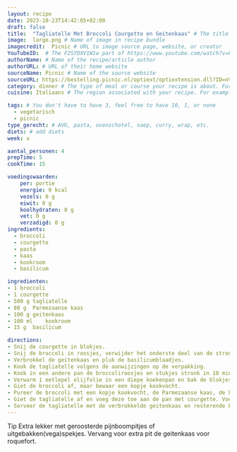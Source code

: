 ```yaml
---
layout: recipe
date: 2023-10-23T14:42:05+02:00
draft: false
title:  "Tagliatelle Met Broccoli Courgette en Geitenkaas" # The title of your awesome recipe
image:  large.png # Name of image in recipe bundle
imagecredit:  Picnic # URL to image source page, website, or creator
YouTubeID:  # The F2SYDXV1W1w part of https://www.youtube.com/watch?v=F2SYDXV1W1w
authorName: # Name of the recipe/article author
authorURL: # URL of their home website
sourceName: Picnic # Name of the source website
sourceURL: https://bestelling.picnic.nl/optiext/optiextension.dll?ID=nVUnVk1bF7vj5i7Va1H0dOqFW4jLGAB5Qz1oUKm0qc1232h9KmKU5x4CZ6GguXov026vmoWCksXd9wUZ4HhXxyfe3kabfTAM82909anZ
category: dinner # The type of meal or course your recipe is about. For example: "dinner", "entree", or "dessert".
cuisine: Italiaans # The region associated with your recipe. For example, Italiaans, Mediterraans", or Eigen.

tags: # You don't have to have 3, feel free to have 10, 1, or none
  - vegetarisch
  - picnic
type_gerecht: # AVG, pasta, ovenschotel, soep, curry, wrap, etc.
diets: # add diets
week: x

aantal_personen: 4
prepTime: 5
cookTime: 15

voedingswaarden:
    per: portie
    energie: 0 kcal
    vezels: 0 g
    eiwit: 0 g
    koolhydraten: 0 g
    vet: 0 g
    verzadigd: 0 g
ingredients:
  - broccoli
  - courgette
  - pasta
  - kaas
  - kookroom
  - basilicum

ingredienten:
- 1	broccoli
- 1	courgette
- 500 g	tagliatelle
- 80 g	Parmezaanse kaas
- 100 g	geitenkaas
- 100 ml	kookroom
- 15 g	basilicum

directions:
- Snij de courgette in blokjes. 
- Snij de broccoli in roosjes, verwijder het onderste deel van de stronk en snij de stronk in stukjes. 
- Verbrokkel de geitenkaas en pluk de basilicumblaadjes.
- Kook de tagliatelle volgens de aanwijzingen op de verpakking. 
- Kook in een andere pan de broccoliroosjes en stukjes stronk in 10 minuten zacht.
- Verwarm 1 eetlepel olijfolie in een diepe koekenpan en bak de blokjes courgette in 5 minuten goudbruin.
- Giet de broccoli af, maar bewaar een kopje kookvocht.
- Pureer de broccoli met een kopje kookvocht, de Parmezaanse kaas, de helft van de basilicumblaadjes, de kookroom en de rest van de olijfolie tot een pesto-achtige saus.
- Giet de tagliatelle af en voeg deze toe aan de pan met courgette. Voeg ook de broccolisaus toe. Roer het geheel goed door en verwarm nog 2 minuten. Breng ten slotte op smaak met zout en peper.
- Serveer de tagliatelle met de verbrokkelde geitenkaas en resterende blaadjes basilicum.
--- 
```

Tip
Extra lekker met geroosterde pijnboompitjes of uitgebakken(vega)spekjes. Vervang voor extra pit de geitenkaas voor roquefort. 
